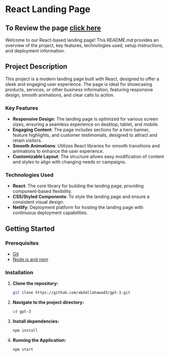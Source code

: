# React Landing Page
## To Review the page [click here](https://gpt3-app-v1.netlify.app/)

Welcome to our React-based landing page! This README.md provides an overview of the project, key features, technologies used, setup instructions, and deployment information.

## Project Description

This project is a modern landing page built with React, designed to offer a sleek and engaging user experience. The page is ideal for showcasing products, services, or other business information, featuring responsive design, smooth animations, and clear calls to action.

### Key Features

- **Responsive Design**: The landing page is optimized for various screen sizes, ensuring a seamless experience on desktop, tablet, and mobile.
- **Engaging Content**: The page includes sections for a hero banner, feature highlights, and customer testimonials, designed to attract and retain visitors.
- **Smooth Animations**: Utilizes React libraries for smooth transitions and animations to enhance the user experience.
- **Customizable Layout**: The structure allows easy modification of content and styles to align with changing needs or campaigns.

### Technologies Used

- **React**: The core library for building the landing page, providing component-based flexibility.
- **CSS/Styled Components**: To style the landing page and ensure a consistent visual design.
- **Netlify**: Deployment platform for hosting the landing page with continuous deployment capabilities.

## Getting Started

### Prerequisites

- [Git](https://git-scm.com/)
- [Node.js and npm](https://nodejs.org/)

### Installation

1. **Clone the repository:**
   ```bash
   git clone https://github.com/abdallahawad3/gpt-3.git
2. **Navigate to the project directory:**
   ```bash
   cd gpt-3
3. **Install dependencies:**
   ```bash
   npm install

3. **Running the Application:**
   ```bash
   npm start



